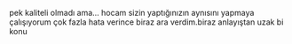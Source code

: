 pek kaliteli olmadı ama...
hocam sizin yaptığınızın aynısını yapmaya çalışıyorum çok fazla hata verince biraz ara verdim.biraz anlayıştan uzak bi konu
